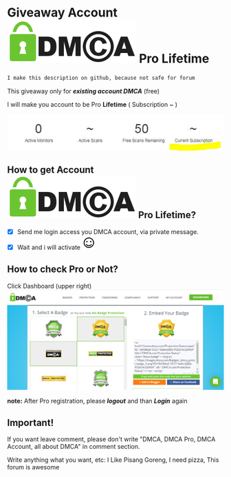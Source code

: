 # Giveaway Account ![Logo](https://github.com/TrashGirl/-giveaway-/blob/master/dmca_logo.png) Pro Lifetime 
```bash
I make this description on github, because not safe for forum
```
This giveaway only for __*existing account DMCA*__ (free)

I will make you account to be Pro __Lifetime__ ( Subscription ~ )

![hello](https://github.com/TrashGirl/-giveaway-/blob/master/Capture2.JPG)


## How to get Account ![Logo](https://github.com/TrashGirl/-giveaway-/blob/master/dmca_logo.png) Pro Lifetime?

- [x] Send me login access you DMCA account, via private message.
- [x] Wait and i will activate  ![smiley](https://github.com/TrashGirl/-giveaway-/blob/master/smiley.png)

## How to check Pro or Not?
Click Dashboard (upper right) ![Capture](https://github.com/TrashGirl/-giveaway-/blob/master/picture.png)

__note:__ After Pro registration, please __*logout*__ and than __*Login*__ again


## Important!
If you want leave comment, please don't write "DMCA, DMCA Pro, DMCA Account, all about DMCA" in comment section. 

Write anything what you want, etc: I Like Pisang Goreng, I need pizza, This forum is awesome
